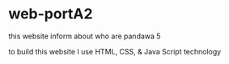# web-portA2
this website inform about who are pandawa 5

to build this website I use HTML, CSS, & Java Script technology
